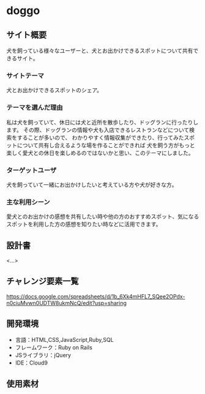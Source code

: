 # doggo

## サイト概要
犬を飼っている様々なユーザーと、犬とお出かけできるスポットについて共有できるサイト。

### サイトテーマ
犬とお出かけできるスポットのシェア。

### テーマを選んだ理由
私は犬を飼っていて、休日には犬と近所を散歩したり、ドッグランに行ったりします。
その際、ドッグランの情報や犬も入店できるレストランなどについて検索をすることが多いので、
わかりやすく情報収集ができたり、行ってみたスポットについて共有し合えるような場を作ることができれば
犬を飼う方がもっと楽しく愛犬との休日を楽しめるのではないかと思い、このテーマにしました。

### ターゲットユーザ
犬を飼っていて一緒にお出かけしたいと考えている方や犬が好きな方。

### 主な利用シーン
愛犬とのお出かけの感想を共有したい時や他の方のおすすめスポット、気になるスポットを利用した方の感想を知りたい時などに活用できます。

## 設計書
<...>

## チャレンジ要素一覧
<https://docs.google.com/spreadsheets/d/1b_6Xk4mHFL7_SQee2OPdx-n0ciuMvwn0UDTW8ukmNcQ/edit?usp=sharing>

## 開発環境
- 言語：HTML,CSS,JavaScript,Ruby,SQL
- フレームワーク：Ruby on Rails
- JSライブラリ：jQuery
- IDE：Cloud9

## 使用素材
